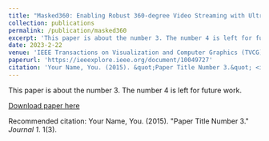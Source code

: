 ```yaml
---
title: "Masked360: Enabling Robust 360-degree Video Streaming with Ultra Low Bandwidth Consumption"
collection: publications
permalink: /publication/masked360
excerpt: 'This paper is about the number 3. The number 4 is left for future work.'
date: 2023-2-22
venue: 'IEEE Transactions on Visualization and Computer Graphics (TVCG)'
paperurl: 'https://ieeexplore.ieee.org/document/10049727'
citation: 'Your Name, You. (2015). &quot;Paper Title Number 3.&quot; <i>Journal 1</i>. 1(3).'
---
```

This paper is about the number 3. The number 4 is left for future work.

[Download paper here](http://academicpages.github.io/files/paper3.pdf)

Recommended citation: Your Name, You. (2015). "Paper Title Number 3." <i>Journal 1</i>. 1(3).